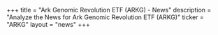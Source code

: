 +++
title = "Ark Genomic Revolution ETF (ARKG) - News"
description = "Analyze the News for Ark Genomic Revolution ETF (ARKG)"
ticker = "ARKG"
layout = "news"
+++

